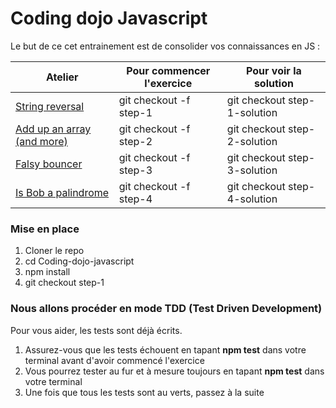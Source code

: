# Coding dojo Javascript

Le but de ce cet entrainement est de consolider vos connaissances en JS :

Atelier | Pour commencer l'exercice | Pour voir la solution
----------------------|---------------------------|----------------------
[String reversal](https://github.com/r0ulito/Coding-dojo-javascript/tree/step-1)|git checkout -f step-1|git checkout step-1-solution
[Add up an array (and more)](https://github.com/r0ulito/Coding-dojo-javascript/tree/step-2)|git checkout -f step-2|git checkout step-2-solution
[Falsy bouncer](https://github.com/r0ulito/Coding-dojo-javascript/tree/step-3)|git checkout -f step-3|git checkout step-3-solution
[Is Bob a palindrome](https://github.com/r0ulito/Coding-dojo-javascript/tree/step-4)|git checkout -f step-4|git checkout step-4-solution

### Mise en place

1. Cloner le repo
2. cd Coding-dojo-javascript
3. npm install
4. git checkout step-1

### Nous allons procéder en mode TDD (Test Driven Development)

Pour vous aider, les tests sont déjà écrits.

1. Assurez-vous que les tests échouent en tapant **npm test** dans votre terminal avant d'avoir commencé l'exercice
2. Vous pourrez tester au fur et à mesure toujours en tapant **npm test** dans votre terminal
3. Une fois que tous les tests sont au verts, passez à la suite
